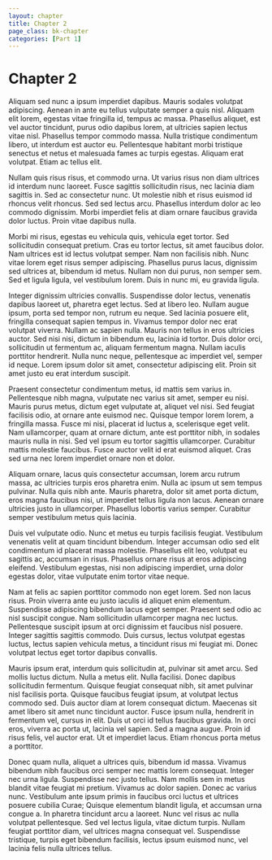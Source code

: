 ```yaml
---
layout: chapter
title: Chapter 2
page_class: bk-chapter
categories: [Part 1]
---
```


# Chapter 2

Aliquam sed nunc a ipsum imperdiet dapibus. Mauris sodales volutpat adipiscing. Aenean in ante eu tellus vulputate semper a quis nisl. Aliquam elit lorem, egestas vitae fringilla id, tempus ac massa. Phasellus aliquet, est vel auctor tincidunt, purus odio dapibus lorem, at ultricies sapien lectus vitae nisl. Phasellus tempor commodo massa. Nulla tristique condimentum libero, ut interdum est auctor eu. Pellentesque habitant morbi tristique senectus et netus et malesuada fames ac turpis egestas. Aliquam erat volutpat. Etiam ac tellus elit.

Nullam quis risus risus, et commodo urna. Ut varius risus non diam ultrices id interdum nunc laoreet. Fusce sagittis sollicitudin risus, nec lacinia diam sagittis in. Sed ac consectetur nunc. Ut molestie nibh et risus euismod id rhoncus velit rhoncus. Sed sed lectus arcu. Phasellus interdum dolor ac leo commodo dignissim. Morbi imperdiet felis at diam ornare faucibus gravida dolor luctus. Proin vitae dapibus nulla.

Morbi mi risus, egestas eu vehicula quis, vehicula eget tortor. Sed sollicitudin consequat pretium. Cras eu tortor lectus, sit amet faucibus dolor. Nam ultrices est id lectus volutpat semper. Nam non facilisis nibh. Nunc vitae lorem eget risus semper adipiscing. Phasellus purus lacus, dignissim sed ultrices at, bibendum id metus. Nullam non dui purus, non semper sem. Sed et ligula ligula, vel vestibulum lorem. Duis in nunc mi, eu gravida ligula.

Integer dignissim ultricies convallis. Suspendisse dolor lectus, venenatis dapibus laoreet ut, pharetra eget lectus. Sed at libero leo. Nullam augue ipsum, porta sed tempor non, rutrum eu neque. Sed lacinia posuere elit, fringilla consequat sapien tempus in. Vivamus tempor dolor nec erat volutpat viverra. Nullam ac sapien nulla. Mauris non tellus in eros ultricies auctor. Sed nisi nisi, dictum in bibendum eu, lacinia id tortor. Duis dolor orci, sollicitudin ut fermentum ac, aliquam fermentum magna. Nullam iaculis porttitor hendrerit. Nulla nunc neque, pellentesque ac imperdiet vel, semper id neque. Lorem ipsum dolor sit amet, consectetur adipiscing elit. Proin sit amet justo eu erat interdum suscipit.

Praesent consectetur condimentum metus, id mattis sem varius in. Pellentesque nibh magna, vulputate nec varius sit amet, semper eu nisi. Mauris purus metus, dictum eget vulputate at, aliquet vel nisi. Sed feugiat facilisis odio, at ornare ante euismod nec. Quisque tempor lorem lorem, a fringilla massa. Fusce mi nisi, placerat id luctus a, scelerisque eget velit. Nam ullamcorper, quam at ornare dictum, ante est porttitor nibh, in sodales mauris nulla in nisi. Sed vel ipsum eu tortor sagittis ullamcorper. Curabitur mattis molestie faucibus. Fusce auctor velit id erat euismod aliquet. Cras sed urna nec lorem imperdiet ornare non et dolor.

Aliquam ornare, lacus quis consectetur accumsan, lorem arcu rutrum massa, ac ultricies turpis eros pharetra enim. Nulla ac ipsum ut sem tempus pulvinar. Nulla quis nibh ante. Mauris pharetra, dolor sit amet porta dictum, eros magna faucibus nisi, ut imperdiet tellus ligula non lacus. Aenean ornare ultricies justo in ullamcorper. Phasellus lobortis varius semper. Curabitur semper vestibulum metus quis lacinia.

Duis vel vulputate odio. Nunc et metus eu turpis facilisis feugiat. Vestibulum venenatis velit at quam tincidunt bibendum. Integer accumsan odio sed elit condimentum id placerat massa molestie. Phasellus elit leo, volutpat eu sagittis ac, accumsan in risus. Phasellus ornare risus at eros adipiscing eleifend. Vestibulum egestas, nisi non adipiscing imperdiet, urna dolor egestas dolor, vitae vulputate enim tortor vitae neque.

Nam at felis ac sapien porttitor commodo non eget lorem. Sed non lacus risus. Proin viverra ante eu justo iaculis id aliquet enim elementum. Suspendisse adipiscing bibendum lacus eget semper. Praesent sed odio ac nisl suscipit congue. Nam sollicitudin ullamcorper magna nec luctus. Pellentesque suscipit ipsum at orci dignissim et faucibus nisl posuere. Integer sagittis sagittis commodo. Duis cursus, lectus volutpat egestas luctus, lectus sapien vehicula metus, a tincidunt risus mi feugiat mi. Donec volutpat lectus eget tortor dapibus convallis.

Mauris ipsum erat, interdum quis sollicitudin at, pulvinar sit amet arcu. Sed mollis luctus dictum. Nulla a metus elit. Nulla facilisi. Donec dapibus sollicitudin fermentum. Quisque feugiat consequat nibh, sit amet pulvinar nisl facilisis porta. Quisque faucibus feugiat ipsum, at volutpat lectus commodo sed. Duis auctor diam at lorem consequat dictum. Maecenas sit amet libero sit amet nunc tincidunt auctor. Fusce ipsum nulla, hendrerit in fermentum vel, cursus in elit. Duis ut orci id tellus faucibus gravida. In orci eros, viverra ac porta ut, lacinia vel sapien. Sed a magna augue. Proin id risus felis, vel auctor erat. Ut et imperdiet lacus. Etiam rhoncus porta metus a porttitor.

Donec quam nulla, aliquet a ultrices quis, bibendum id massa. Vivamus bibendum nibh faucibus orci semper nec mattis lorem consequat. Integer nec urna ligula. Suspendisse nec justo tellus. Nam mollis sem in metus blandit vitae feugiat mi pretium. Vivamus ac dolor sapien. Donec ac varius nunc. Vestibulum ante ipsum primis in faucibus orci luctus et ultrices posuere cubilia Curae; Quisque elementum blandit ligula, et accumsan urna congue a. In pharetra tincidunt arcu a laoreet. Nunc vel risus ac nulla volutpat pellentesque. Sed vel lectus ligula, vitae dictum turpis. Nullam feugiat porttitor diam, vel ultrices magna consequat vel. Suspendisse tristique, turpis eget bibendum facilisis, lectus ipsum euismod nunc, vel lacinia felis nulla ultrices tellus.
